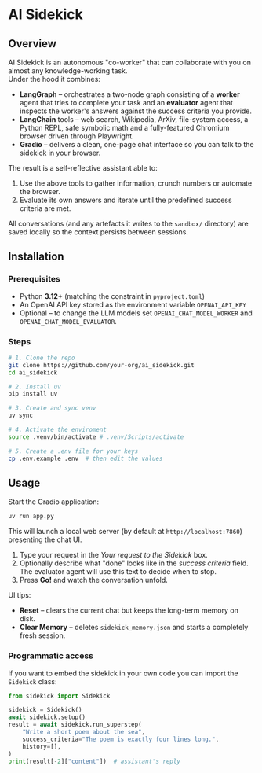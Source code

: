 # AI Sidekick

## Overview
AI Sidekick is an autonomous "co-worker" that can collaborate with you on almost any knowledge-working task.  
Under the hood it combines:
* **LangGraph** – orchestrates a two-node graph consisting of a **worker** agent that tries to complete your task and an **evaluator** agent that inspects the worker's answers against the success criteria you provide.
* **LangChain** tools – web search, Wikipedia, ArXiv, file-system access, a Python REPL, safe symbolic math and a fully-featured Chromium browser driven through Playwright.
* **Gradio** – delivers a clean, one-page chat interface so you can talk to the sidekick in your browser.

The result is a self-reflective assistant able to:
1. Use the above tools to gather information, crunch numbers or automate the browser.
2. Evaluate its own answers and iterate until the predefined success criteria are met.

All conversations (and any artefacts it writes to the `sandbox/` directory) are saved locally so the context persists between sessions.

## Installation
### Prerequisites
* Python **3.12+** (matching the constraint in `pyproject.toml`)
* An OpenAI API key stored as the environment variable `OPENAI_API_KEY`
* Optional – to change the LLM models set `OPENAI_CHAT_MODEL_WORKER` and `OPENAI_CHAT_MODEL_EVALUATOR`.

### Steps
```bash
# 1. Clone the repo
git clone https://github.com/your-org/ai_sidekick.git
cd ai_sidekick

# 2. Install uv
pip install uv

# 3. Create and sync venv
uv sync

# 4. Activate the enviroment
source .venv/bin/activate # .venv/Scripts/activate

# 5. Create a .env file for your keys
cp .env.example .env  # then edit the values
```

## Usage
Start the Gradio application:
```bash
uv run app.py
```
This will launch a local web server (by default at `http://localhost:7860`) presenting the chat UI.

1. Type your request in the *Your request to the Sidekick* box.
2. Optionally describe what "done" looks like in the *success criteria* field. The evaluator agent will use this text to decide when to stop.
3. Press **Go!** and watch the conversation unfold.

UI tips:
* **Reset** – clears the current chat but keeps the long-term memory on disk.
* **Clear Memory** – deletes `sidekick_memory.json` and starts a completely fresh session.

### Programmatic access
If you want to embed the sidekick in your own code you can import the `Sidekick` class:
```python
from sidekick import Sidekick

sidekick = Sidekick()
await sidekick.setup()
result = await sidekick.run_superstep(
    "Write a short poem about the sea",
    success_criteria="The poem is exactly four lines long.",
    history=[],
)
print(result[-2]["content"])  # assistant's reply
```
